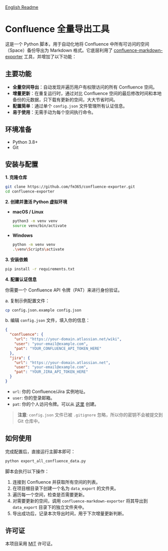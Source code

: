 [English Readme](README.md)

# Confluence 全量导出工具

这是一个 Python 脚本，用于自动化地将 Confluence 中所有可访问的空间（Space）备份导出为 Markdown 格式。它底层利用了 [confluence-markdown-exporter](https://github.com/Spenhouet/confluence-markdown-exporterr) 工具，并增加了以下功能：

## 主要功能

- **全量空间导出**：自动发现并遍历用户有权限访问的所有 Confluence 空间。
- **增量更新**：在重复运行时，通过对比 Confluence 空间的最后修改时间和本地备份的元数据，只下载有更新的空间，大大节省时间。
- **配置简单**：通过单个 `config.json` 文件管理所有认证信息。
- **易于使用**：无需手动为每个空间执行命令。

## 环境准备

- Python 3.8+
- Git

## 安装与配置

**1. 克隆仓库**

```bash
git clone https://github.com/fm365/confluence-exporter.git
cd confluence-exporter
```

**2. 创建并激活 Python 虚拟环境**

- **macOS / Linux**
  ```bash
  python3 -m venv venv
  source venv/bin/activate
  ```
- **Windows**
  ```bash
  python -m venv venv
  .\venv\Scripts\activate
  ```

**3. 安装依赖**

```bash
pip install -r requirements.txt
```

**4. 配置认证信息**

你需要一个 Confluence API 令牌（PAT）来进行身份验证。

a. 复制示例配置文件：

```bash
cp config.json.example config.json
```

b. 编辑 `config.json` 文件，填入你的信息：

```json
{
  "confluence": {
    "url": "https://your-domain.atlassian.net/wiki",
    "user": "your-email@example.com",
    "pat": "YOUR_CONFLUENCE_API_TOKEN_HERE"
  },
  "jira": {
    "url": "https://your-domain.atlassian.net",
    "user": "your-email@example.com",
    "pat": "YOUR_JIRA_API_TOKEN_HERE"
  }
}
```

- `url`: 你的 Confluence/Jira 实例地址。
- `user`: 你的登录邮箱。
- `pat`: 你的个人访问令牌。可以从 [这里](https://support.atlassian.com/atlassian-account/docs/manage-api-tokens-for-your-atlassian-account/) 创建。

> **注意**: `config.json` 文件已被 `.gitignore` 忽略，所以你的密钥不会被提交到 Git 仓库中。

## 如何使用

完成配置后，直接运行主脚本即可：

```bash
python export_all_confluence_data.py
```

脚本会执行以下操作：
1. 连接到 Confluence 并获取所有空间的列表。
2. 在项目根目录下创建一个名为 `data_export` 的文件夹。
3. 遍历每一个空间，检查是否需要更新。
4. 对需要更新的空间，调用 `confluence-markdown-exporter` 将其导出到 `data_export` 目录下的独立文件夹中。
5. 导出成功后，记录本次导出时间，用于下次增量更新判断。

## 许可证

本项目采用 [MIT](https://choosealicense.com/licenses/mit/) 许可证。
